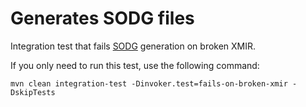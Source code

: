 # Generates SODG files

Integration test that fails [SODG] generation on broken XMIR.

If you only need to run this test, use the following command:

```shell
mvn clean integration-test -Dinvoker.test=fails-on-broken-xmir -DskipTests
```

[SODG]: https://github.com/objectionary/sodg-maven-plugin
